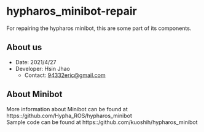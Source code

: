 # hypharos_minibot-repair
For repairing the hypharos minibot, this are some part of its components.

## About us
* Date: 2021/4/27
* Developer: Hsin Jhao
  * Contact: 94332eric@gmail.com

## About Minibot
More information about Minibot can be found at https::/github.com/Hypha_ROS/hypharos_minibot \
Sample code can be found at https::/github.com/kuoshih/hypharos_minibot
